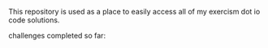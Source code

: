 This repository is used as a place to easily access all of my exercism dot io code solutions.

challenges completed so far:
